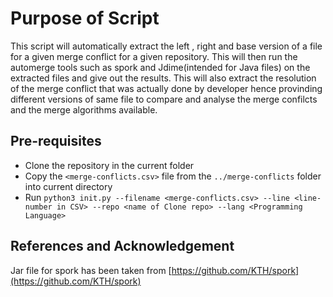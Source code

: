 # Purpose of Script
This script will automatically extract the left , right and base version of a file for a given merge conflict for a given repository. This will then run the automerge tools such as spork and Jdime(intended for Java files) on the extracted files and give out the results. This will also extract the resolution of the merge conflict that was actually done by developer hence provinding different versions of same file to compare and analyse the merge confilcts and the merge algorithms available.
## Pre-requisites

 - Clone the repository in the current folder
 - Copy the `<merge-conflicts.csv>` file from the `../merge-conflicts` folder into current directory
 - Run `python3 init.py --filename <merge-conflicts.csv> --line <line-number in CSV> --repo <name of Clone repo> --lang <Programming Language>`


## References and Acknowledgement

Jar file for spork has been taken from [https://github.com/KTH/spork](https://github.com/KTH/spork)
